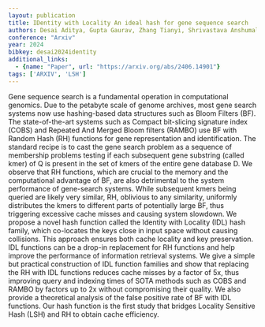 ```yaml
---
layout: publication
title: IDentity with Locality An ideal hash for gene sequence search
authors: Desai Aditya, Gupta Gaurav, Zhang Tianyi, Shrivastava Anshumali
conference: "Arxiv"
year: 2024
bibkey: desai2024identity
additional_links:
  - {name: "Paper", url: "https://arxiv.org/abs/2406.14901"}
tags: ['ARXIV', 'LSH']
---
```

Gene sequence search is a fundamental operation in computational genomics. Due to the petabyte scale of genome archives, most gene search systems now use hashing-based data structures such as Bloom Filters (BF). The state-of-the-art systems such as Compact bit-slicing signature index (COBS) and Repeated And Merged Bloom filters (RAMBO) use BF with Random Hash (RH) functions for gene representation and identification. The standard recipe is to cast the gene search problem as a sequence of membership problems testing if each subsequent gene substring (called kmer) of Q is present in the set of kmers of the entire gene database D. We observe that RH functions, which are crucial to the memory and the computational advantage of BF, are also detrimental to the system performance of gene-search systems. While subsequent kmers being queried are likely very similar, RH, oblivious to any similarity, uniformly distributes the kmers to different parts of potentially large BF, thus triggering excessive cache misses and causing system slowdown. We propose a novel hash function called the Identity with Locality (IDL) hash family, which co-locates the keys close in input space without causing collisions. This approach ensures both cache locality and key preservation. IDL functions can be a drop-in replacement for RH functions and help improve the performance of information retrieval systems. We give a simple but practical construction of IDL function families and show that replacing the RH with IDL functions reduces cache misses by a factor of 5x, thus improving query and indexing times of SOTA methods such as COBS and RAMBO by factors up to 2x without compromising their quality. We also provide a theoretical analysis of the false positive rate of BF with IDL functions. Our hash function is the first study that bridges Locality Sensitive Hash (LSH) and RH to obtain cache efficiency.
